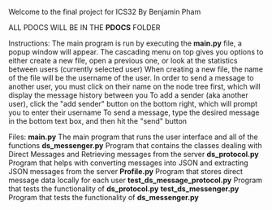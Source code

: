 Welcome to the final project for ICS32 By Benjamin Pham

ALL PDOCS WILL BE IN THE __PDOCS__ FOLDER

Instructions:
  The main program is run by executing the __main.py__ file, a popup window will appear.
  The cascading menu on top gives you options to either create a new file, open a previous one, or look at the statistics between users (currently selected user)
    When creating a new file, the name of the file will be the username of the user.
  In order to send a message to another user, you must click on their name on the node tree first, which will display the message history between you
  To add a sender (aka another user), click the "add sender" button on the bottom right, which will prompt you to enter their username
  To send a message, type the desired message in the bottom text box, and then hit the "send" button

Files:
__main.py__ The main program that runs the user interface and all of the functions
__ds_messenger.py__ Program that contains the classes dealing with Direct Messages and Retrieving messages from the server
__ds_protocol.py__ Program that helps with converting messages into JSON and extracting JSON messages from the server
__Profile.py__ Program that stores direct message data locally for each user
__test_ds_message_protocol.py__ Program that tests the functionality of __ds_protocol.py__
__test_ds_messenger.py__ Program that tests the functionality of __ds_messenger.py__



